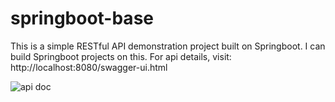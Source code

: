 # springboot-base
This is a simple RESTful API demonstration project built on Springboot. I can build Springboot projects on this.
For api details, visit: http://localhost:8080/swagger-ui.html

![api doc](https://user-images.githubusercontent.com/76662077/113943617-e7480c00-97b7-11eb-9d61-cf449909fb9f.png)
